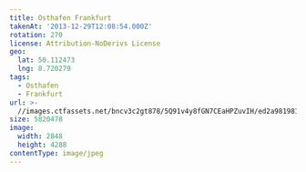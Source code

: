 ```yaml
---
title: Osthafen Frankfurt
takenAt: '2013-12-29T12:08:54.000Z'
rotation: 270
license: Attribution-NoDerivs License
geo:
  lat: 50.112473
  lng: 8.720279
tags:
  - Osthafen
  - Frankfurt
url: >-
  //images.ctfassets.net/bncv3c2gt878/5Q91v4y8fGN7CEaHPZuvIH/ed2a98198135628c58741d7c10f67dc8/osthafen-frankfurt_11625428813_o
size: 5820478
image:
  width: 2848
  height: 4288
contentType: image/jpeg
---
```


